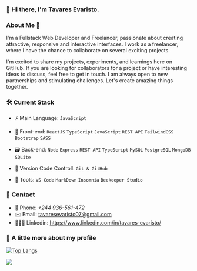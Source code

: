 ### 👋 Hi there, I'm Tavares Evaristo.

### About Me 🌟

I'm a Fullstack Web Developer and Freelancer, passionate about creating attractive, responsive and interactive interfaces. 
I work as a freelancer, where I have the chance to collaborate on several exciting projects.

I'm excited to share my projects, experiments, and learnings here on GitHub. If you are looking for collaborators for a project or have interesting ideas to discuss, feel free to get in touch. I am always open to new partnerships and stimulating challenges. Let's create amazing things together.


 ### 🛠 Current Stack 

 - ⚡️ Main Language: `JavaScript`
   
 - 🎨 Front-end: `ReactJS` `TypeScript` `JavaScript`  `REST API` `TailwindCSS` `Bootstrap` `SASS`
 
 - 🗃️ Back-end:  `Node` `Express` `REST API` `TypeScript` `MySQL` `PostgreSQL` `MongoDB` `SQLite`

 - 📄 Version Code Controll: `Git & GitHub`
   
 - 🔨 Tools: `VS Code` `MarkDown` `Insomnia` `Beekeeper Studio`

 ### 📱 Contact
 - 📱 Phone: *+244 936-561-472*
 - ✉️ Email: tavaresevaristo07@gmail.com
 - 👨🏼‍🦰 Linkedin: https://www.linkedin.com/in/tavares-evaristo/

 
   
### 🚀 A little more about my profile
   [![Top Langs](https://github-readme-stats.vercel.app/api/top-langs/?username=tavaresevaristo&layout=compact)](https://github.com/tavaresevaristo/github-readme-stats) 


  <picture>
<source 
  srcset="https://github-readme-stats.vercel.app/api?username=tavaresevaristo&show_icons=true&theme=dracula"
  media="(prefers-color-scheme: dark)"
/>
<source
  srcset="https://github-readme-stats.vercel.app/api?username=tavaresevaristo&show_icons=true"
  media="(prefers-color-scheme: light), (prefers-color-scheme: no-preference)"
/>
<img src="https://github-readme-stats.vercel.app/api?username=tavaresevaristo&show_icons=true" />
</picture>
